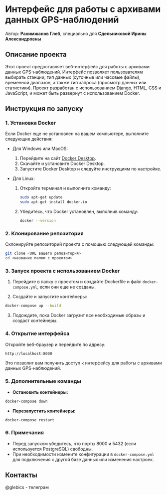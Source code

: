 
# Интерфейс для работы с архивами данных GPS-наблюдений

Автор: **Рахимжанов Глеб**, специально для **Сдельниковой Ирины Александровны**

## Описание проекта

Этот проект предоставляет веб-интерфейс для работы с архивами данных GPS-наблюдений. Интерфейс позволяет пользователям выбирать станции, тип данных (суточные или часовые файлы), временной диапазон, а также тип запроса (просмотр данных или статистики). Проект разработан с использованием Django, HTML, CSS и JavaScript, и может быть развернут с использованием Docker.

## Инструкция по запуску

### 1. Установка Docker

Если Docker еще не установлен на вашем компьютере, выполните следующие действия:

- Для Windows или MacOS:
  1. Перейдите на сайт [Docker Desktop](https://www.docker.com/products/docker-desktop).
  2. Скачайте и установите Docker Desktop.
  3. Запустите Docker Desktop и следуйте инструкциям по настройке.

- Для Linux:
  1. Откройте терминал и выполните команду:
     ```bash
     sudo apt-get update
     sudo apt-get install docker.io
     ```
  2. Убедитесь, что Docker установлен, выполнив команду:
     ```bash
     docker --version
     ```

### 2. Клонирование репозитория

Склонируйте репозиторий проекта с помощью следующей команды:

```bash
git clone <URL вашего репозитория>
cd <название папки с проектом>
```

### 3. Запуск проекта с использованием Docker

1. Перейдите в папку с проектом и создайте Dockerfile и файл `docker-compose.yml`, если они еще не созданы.

2. Создайте и запустите контейнеры:

```bash
docker-compose up --build
```

3. Подождите, пока Docker загрузит все необходимые образы и создаст контейнеры.

### 4. Открытие интерфейса

Откройте веб-браузер и перейдите по адресу:

```bash
http://localhost:8000
```

Это позволит вам получить доступ к интерфейсу для работы с архивами данных GPS-наблюдений.

### 5. Дополнительные команды

- **Остановить контейнеры:**

```bash
docker-compose down
```

- **Перезапустить контейнеры:**

```bash
docker-compose restart
```

### 6. Примечания

- Перед запуском убедитесь, что порты 8000 и 5432 (если используется PostgreSQL) свободны.
- При необходимости измените конфигурации в `docker-compose.yml` для подключения к другой базе данных или изменения настроек.

## Контакты

@glebics - телеграм
